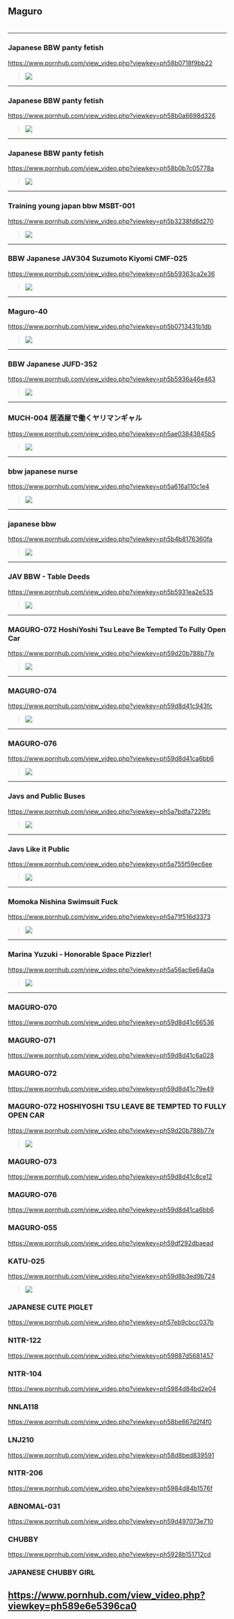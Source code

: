 ## Maguro
### 

>![]()
---
### Japanese BBW panty fetish
https://www.pornhub.com/view_video.php?viewkey=ph58b0718f9bb22
>![](https://di.phncdn.com/videos/201702/24/107442182/original/(m=ecuKGgaaaa)(mh=ULbAborZ3vkeOHOx)6.jpg)
---
### Japanese BBW panty fetish
https://www.pornhub.com/view_video.php?viewkey=ph58b0a6698d326
>![](https://ci.phncdn.com/videos/201702/24/107463132/original/(m=ecuKGgaaaa)(mh=RNhPYPBOwPZUvtk7)15.jpg)
---
### Japanese BBW panty fetish
https://www.pornhub.com/view_video.php?viewkey=ph58b0b7c05778a
>![](https://di.phncdn.com/videos/201702/24/107471842/original/(m=ecuKGgaaaa)(mh=QQcc9ex7VChZl4aV)9.jpg)
---
### Training young japan bbw MSBT-001
https://www.pornhub.com/view_video.php?viewkey=ph5b3238fd8d270
>![](https://ci.phncdn.com/videos/201806/26/171956731/original/(m=ecuKGgaaaa)(mh=y0NArSb16GxGIPbY)16.jpg)
---
### BBW Japanese JAV304 Suzumoto Kiyomi CMF-025
https://www.pornhub.com/view_video.php?viewkey=ph5b59363ca2e36
>![](https://di.phncdn.com/videos/201807/26/176025971/original/(m=ecuKGgaaaa)(mh=Au0ArMBSJT_D4EDZ)15.jpg)
---
### Maguro-40
https://www.pornhub.com/view_video.php?viewkey=ph5b0713431b1db
>![](https://di.phncdn.com/videos/201805/24/167553842/original/(m=ecuKGgaaaa)(mh=qc4mfHqAr_v1PneT)6.jpg)
---
### BBW Japanese JUFD-352
https://www.pornhub.com/view_video.php?viewkey=ph5b5936a46e463
>![](https://di.phncdn.com/videos/201807/26/176026131/original/(m=ecuKGgaaaa)(mh=o0NjaB6j0YHXfztr)14.jpg)
---
### MUCH-004 居酒屋で働くヤリマンギャル
https://www.pornhub.com/view_video.php?viewkey=ph5ae03843845b5
>![](https://di.phncdn.com/videos/201804/25/163462942/original/(m=ecuKGgaaaa)(mh=Ft_mH0oSXo96UNf2)5.jpg)
---
### bbw japanese nurse
https://www.pornhub.com/view_video.php?viewkey=ph5a616a110c1e4
>![](https://di.phncdn.com/videos/201801/19/150800852/original/(m=ecuKGgaaaa)(mh=8faLPcyF6Kfbwsyn)1.jpg)
---
### japanese bbw
https://www.pornhub.com/view_video.php?viewkey=ph5b4b8176360fa
>![](https://ci.phncdn.com/videos/201807/15/174641831/original/(m=ecuKGgaaaa)(mh=_sCcPaMv__z89Up3)4.jpg)
---
### JAV BBW - Table Deeds
https://www.pornhub.com/view_video.php?viewkey=ph5b5931ea2e535
>![](https://di.phncdn.com/videos/201807/26/176024511/original/(m=ecuKGgaaaa)(mh=Gt7fqTLVydLNAGZe)10.jpg)
---
### MAGURO-072 HoshiYoshi Tsu Leave Be Tempted To Fully Open Car
https://www.pornhub.com/view_video.php?viewkey=ph59d20b788b77e
>![](https://ci.phncdn.com/videos/201710/02/135208861/original/(m=ecuKGgaaaa)(mh=J4EDPgWoMHoTMubR)6.jpg)
---
### MAGURO-074
https://www.pornhub.com/view_video.php?viewkey=ph59d8d41c943fc
>![](https://ci.phncdn.com/videos/201710/07/135909162/original/(m=ecuKGgaaaa)(mh=MhipE1dIvOKnssHB)11.jpg)
---
### MAGURO-076
https://www.pornhub.com/view_video.php?viewkey=ph59d8d41ca6bb6
>![](https://ci.phncdn.com/videos/201710/07/135909302/original/(m=ecuKGgaaaa)(mh=cLoUM6ucu6lx9wcY)14.jpg)
---
### Javs and Public Buses
https://www.pornhub.com/view_video.php?viewkey=ph5a7bdfa7229fc
>![](https://ci.phncdn.com/videos/201802/08/153797302/original/(m=ecuKGgaaaa)(mh=LrrSLMfZGf-EgxeZ)6.jpg)
---
### Javs Like it Public
https://www.pornhub.com/view_video.php?viewkey=ph5a755f59ec6ee
>![](https://ci.phncdn.com/videos/201802/03/153094282/original/(m=ecuKGgaaaa)(mh=ALzNwsL5oOub-Yt3)1.jpg)
---
### Momoka Nishina Swimsuit Fuck
https://www.pornhub.com/view_video.php?viewkey=ph5a71f516d3373
>![](https://ci.phncdn.com/videos/201801/31/152716392/original/(m=ecuKGgaaaa)(mh=AjwoxP0b7dKDfnbN)3.jpg)
---
### Marina Yuzuki - Honorable Space Pizzler!
https://www.pornhub.com/view_video.php?viewkey=ph5a56ac6e64a0a
>![](https://ci.phncdn.com/videos/201801/11/149534212/original/(m=ecuKGgaaaa)(mh=ak1tK7SKCi-3l1s6)13.jpg)
---
### MAGURO-070
https://www.pornhub.com/view_video.php?viewkey=ph59d8d41c66536
### MAGURO-071
https://www.pornhub.com/view_video.php?viewkey=ph59d8d41c6a028
### MAGURO-072
https://www.pornhub.com/view_video.php?viewkey=ph59d8d41c79e49
### MAGURO-072 HOSHIYOSHI TSU LEAVE BE TEMPTED TO FULLY OPEN CAR
https://www.pornhub.com/view_video.php?viewkey=ph59d20b788b77e
>![](https://bi.phncdn.com/videos/201710/02/135208861/original/(m=ecuKGgaaaa)(mh=J4EDPgWoMHoTMubR)6.jpg)
### MAGURO-073
https://www.pornhub.com/view_video.php?viewkey=ph59d8d41c8ce12
### MAGURO-076
https://www.pornhub.com/view_video.php?viewkey=ph59d8d41ca6bb6
### MAGURO-055
https://www.pornhub.com/view_video.php?viewkey=ph59df292dbaead
### KATU-025
https://www.pornhub.com/view_video.php?viewkey=ph59d8b3ed9b724
>![](https://ci.phncdn.com/videos/201710/07/135888992/original/(m=ecuKGgaaaa)(mh=a8nf6QvC7oEeBzKS)9.jpg)
### JAPANESE CUTE PIGLET
https://www.pornhub.com/view_video.php?viewkey=ph57eb9cbcc037b
### N1TR-122
https://www.pornhub.com/view_video.php?viewkey=ph59887d5681457
### N1TR-104
https://www.pornhub.com/view_video.php?viewkey=ph5984d84bd2e04
### NNLA118
https://www.pornhub.com/view_video.php?viewkey=ph58be667d2f4f0
### LNJ210
https://www.pornhub.com/view_video.php?viewkey=ph58d8bed839591
### N1TR-206
https://www.pornhub.com/view_video.php?viewkey=ph5984d84b1576f
### ABNOMAL-031
https://www.pornhub.com/view_video.php?viewkey=ph59d497073e710
### CHUBBY
https://www.pornhub.com/view_video.php?viewkey=ph5928b151712cd
### JAPANESE CHUBBY GIRL
https://www.pornhub.com/view_video.php?viewkey=ph589e6e5396ca0
---
